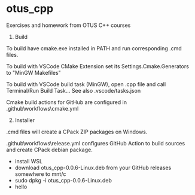 # otus_cpp
Exercises and homework from OTUS C++ courses

1. Build

To build have cmake.exe installed in PATH and run corresponding .cmd files.

To build with VSCode CMake Extension set its Settings.Cmake.Generators to "MinGW Makefiles"

To build with VSCode build task (MinGW), open .cpp file and call Terminal/Run Build Task... See also .vscode/tasks.json

Cmake build actions for GitHub are configured in .github\workflows\cmake.yml 

2. Installer

.cmd files will create a CPack ZIP packages on Windows.

.github\workflows\release.yml configures GitHub Action to build sources and create CPack debian package. 
* install WSL
* download otus_cpp-0.0.6-Linux.deb from your GitHub releases somewhere to mnt/c
* sudo dpkg -i otus_cpp-0.0.6-Linux.deb
* hello
